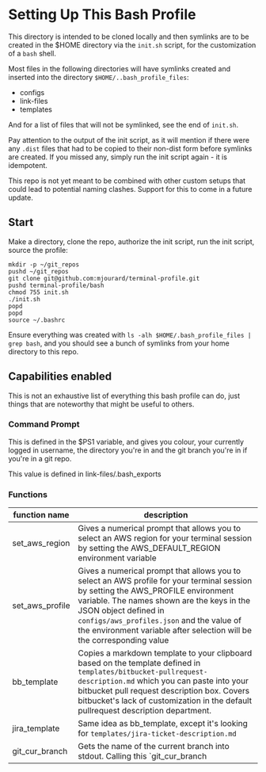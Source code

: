 # Setting Up This Bash Profile

This directory is intended to be cloned locally and then symlinks are to be created in the $HOME directory via the `init.sh` script, for the customization of a `bash` shell.

Most files in the following directories will have symlinks created and inserted into the directory `$HOME/..bash_profile_files`:

* configs
* link-files
* templates

And for a list of files that will not be symlinked, see the end of `init.sh`. 

Pay attention to the output of the init script, as it will mention if there were any `.dist` files that had to be copied to their non-dist form before symlinks are created. If you missed any, simply run the init script again - it is idempotent.

This repo is not yet meant to be combined with other custom setups that could lead to potential naming clashes. Support for this to come in a future update.


## Start

Make a directory, clone the repo, authorize the init script, run the init script, source the profile:
```
mkdir -p ~/git_repos
pushd ~/git_repos
git clone git@github.com:mjourard/terminal-profile.git
pushd terminal-profile/bash
chmod 755 init.sh
./init.sh
popd
popd
source ~/.bashrc
```

Ensure everything was created with `ls -alh $HOME/.bash_profile_files | grep bash`, and you should see a bunch of symlinks from your home directory to this repo.

## Capabilities enabled

This is not an exhaustive list of everything this bash profile can do, just things that are noteworthy that might be useful to others.

### Command Prompt

This is defined in the $PS1 variable, and gives you colour, your currently logged in username, the directory you're in and the git branch you're in if you're in a git repo. 

This value is defined in link-files/.bash_exports

### Functions

| function name | description | 
|---------------|-------------|
| set_aws_region | Gives a numerical prompt that allows you to select an AWS region for your terminal session by setting the AWS_DEFAULT_REGION environment variable |
| set_aws_profile | Gives a numerical prompt that allows you to select an AWS profile for your terminal session by setting the AWS_PROFILE environment variable. The names shown are the keys in the JSON object defined in `configs/aws_profiles.json` and the value of the environment variable after selection will be the corresponding value |
| bb_template | Copies a markdown template to your clipboard based on the template defined in `templates/bitbucket-pullrequest-description.md` which you can paste into your bitbucket pull request description box. Covers bitbucket's lack of customization in the default pullrequest description department. |
| jira_template | Same idea as bb_template, except it's looking for `templates/jira-ticket-description.md` |
| git_cur_branch | Gets the name of the current branch into stdout. Calling this `git_cur_branch | pbcopy` is useful when my commits require the name of the branch in the message |
